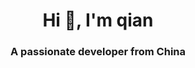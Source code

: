 <h1 align="center">Hi 👋, I'm qian</h1>
<h3 align="center">A passionate developer from China</h3>

</p>
